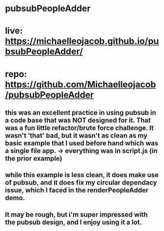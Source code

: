 # pubsubPeopleAdder

# live: https://michaelleojacob.github.io/pubsubPeopleAdder/

# repo: https://github.com/Michaelleojacob/pubsubPeopleAdder

## this was an excellent practice in using pubsub in a code base that was NOT designed for it. That was a fun little refactor/brute force challenge. It wasn't 'that' bad, but it wasn't as clean as my basic example that I used before hand which was a single file app. -> everything was in script.js (in the prior example)

## while this example is less clean, it does make use of pubsub, and it does fix my circular dependacy issue, which I faced in the renderPeopleAdder demo.

## It may be rough, but i'm super impressed with the pubsub design, and I enjoy using it a lot.
